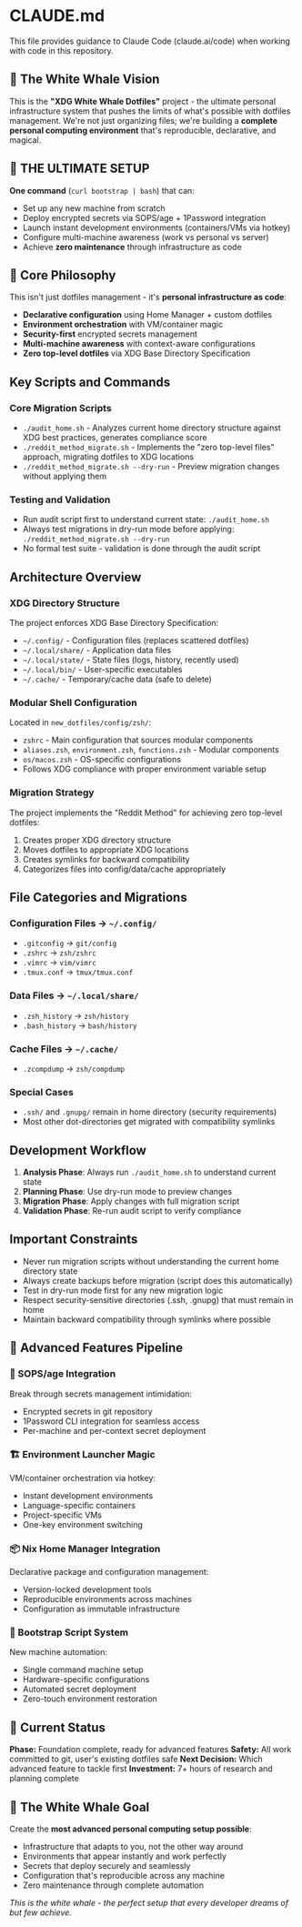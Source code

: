 # CLAUDE.md

This file provides guidance to Claude Code (claude.ai/code) when working with code in this repository.

## 🐋 The White Whale Vision

This is the **"XDG White Whale Dotfiles"** project - the ultimate personal infrastructure system that pushes the limits of what's possible with dotfiles management. We're not just organizing files; we're building a **complete personal computing environment** that's reproducible, declarative, and magical.

## 🌟 THE ULTIMATE SETUP

**One command** (`curl bootstrap | bash`) that can:
- Set up any new machine from scratch
- Deploy encrypted secrets via SOPS/age + 1Password integration
- Launch instant development environments (containers/VMs via hotkey)
- Configure multi-machine awareness (work vs personal vs server)
- Achieve **zero maintenance** through infrastructure as code

## 🎯 Core Philosophy

This isn't just dotfiles management - it's **personal infrastructure as code**:
- **Declarative configuration** using Home Manager + custom dotfiles
- **Environment orchestration** with VM/container magic
- **Security-first** encrypted secrets management
- **Multi-machine awareness** with context-aware configurations
- **Zero top-level dotfiles** via XDG Base Directory Specification

## Key Scripts and Commands

### Core Migration Scripts
- `./audit_home.sh` - Analyzes current home directory structure against XDG best practices, generates compliance score
- `./reddit_method_migrate.sh` - Implements the "zero top-level files" approach, migrating dotfiles to XDG locations
- `./reddit_method_migrate.sh --dry-run` - Preview migration changes without applying them

### Testing and Validation
- Run audit script first to understand current state: `./audit_home.sh`
- Always test migrations in dry-run mode before applying: `./reddit_method_migrate.sh --dry-run`
- No formal test suite - validation is done through the audit script

## Architecture Overview

### XDG Directory Structure
The project enforces XDG Base Directory Specification:
- `~/.config/` - Configuration files (replaces scattered dotfiles)
- `~/.local/share/` - Application data files
- `~/.local/state/` - State files (logs, history, recently used)
- `~/.local/bin/` - User-specific executables  
- `~/.cache/` - Temporary/cache data (safe to delete)

### Modular Shell Configuration
Located in `new_dotfiles/config/zsh/`:
- `zshrc` - Main configuration that sources modular components
- `aliases.zsh`, `environment.zsh`, `functions.zsh` - Modular components
- `os/macos.zsh` - OS-specific configurations
- Follows XDG compliance with proper environment variable setup

### Migration Strategy
The project implements the "Reddit Method" for achieving zero top-level dotfiles:
1. Creates proper XDG directory structure
2. Moves dotfiles to appropriate XDG locations
3. Creates symlinks for backward compatibility
4. Categorizes files into config/data/cache appropriately

## File Categories and Migrations

### Configuration Files → `~/.config/`
- `.gitconfig` → `git/config`
- `.zshrc` → `zsh/zshrc`
- `.vimrc` → `vim/vimrc`
- `.tmux.conf` → `tmux/tmux.conf`

### Data Files → `~/.local/share/`
- `.zsh_history` → `zsh/history`
- `.bash_history` → `bash/history`

### Cache Files → `~/.cache/`
- `.zcompdump` → `zsh/compdump`

### Special Cases
- `.ssh/` and `.gnupg/` remain in home directory (security requirements)
- Most other dot-directories get migrated with compatibility symlinks

## Development Workflow

1. **Analysis Phase**: Always run `./audit_home.sh` to understand current state
2. **Planning Phase**: Use dry-run mode to preview changes
3. **Migration Phase**: Apply changes with full migration script
4. **Validation Phase**: Re-run audit script to verify compliance

## Important Constraints

- Never run migration scripts without understanding the current home directory state
- Always create backups before migration (script does this automatically)
- Test in dry-run mode first for any new migration logic
- Respect security-sensitive directories (.ssh, .gnupg) that must remain in home
- Maintain backward compatibility through symlinks where possible

## 🚀 Advanced Features Pipeline

### 🔐 SOPS/age Integration
Break through secrets management intimidation:
- Encrypted secrets in git repository
- 1Password CLI integration for seamless access
- Per-machine and per-context secret deployment

### 🏗️ Environment Launcher Magic  
VM/container orchestration via hotkey:
- Instant development environments
- Language-specific containers
- Project-specific VMs
- One-key environment switching

### 📦 Nix Home Manager Integration
Declarative package and configuration management:
- Version-locked development tools
- Reproducible environments across machines
- Configuration as immutable infrastructure

### 🤖 Bootstrap Script System
New machine automation:
- Single command machine setup
- Hardware-specific configurations
- Automated secret deployment
- Zero-touch environment restoration

## 🎲 Current Status

**Phase:** Foundation complete, ready for advanced features
**Safety:** All work committed to git, user's existing dotfiles safe
**Next Decision:** Which advanced feature to tackle first
**Investment:** 7+ hours of research and planning complete

## 🎯 The White Whale Goal

Create the **most advanced personal computing setup possible**:
- Infrastructure that adapts to you, not the other way around
- Environments that appear instantly and work perfectly
- Secrets that deploy securely and seamlessly
- Configuration that's reproducible across any machine
- Zero maintenance through complete automation

*This is the white whale - the perfect setup that every developer dreams of but few achieve.*